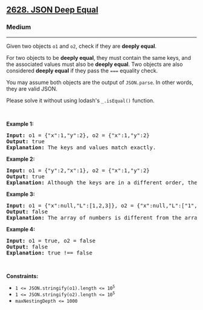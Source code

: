<h2><a href="https://leetcode.com/problems/json-deep-equal/">2628. JSON Deep Equal</a></h2><h3>Medium</h3><hr><div><p>Given two objects <code>o1</code>&nbsp;and <code>o2</code>, check if they are <strong>deeply equal</strong>.</p>

<p>For two objects to be <strong>deeply equal</strong>, they must contain the same keys, and the associated values must also be&nbsp;<strong>deeply equal</strong>. Two objects are also considered&nbsp;<strong>deeply equal</strong>&nbsp;if they pass the&nbsp;<code>===</code>&nbsp;equality check.</p>

<p>You may assume both objects are the output of&nbsp;<code>JSON.parse</code>. In other words, they are valid JSON.</p>

<p>Please solve it without using lodash's&nbsp;<code>_.isEqual()</code>&nbsp;function.</p>

<p>&nbsp;</p>
<p><strong class="example">Example 1:</strong></p>

<pre style="position: relative;"><strong>Input:</strong> o1 = {"x":1,"y":2}, o2 = {"x":1,"y":2}
<strong>Output:</strong> true
<strong>Explanation:</strong> The keys and values match exactly.
<div class="open_grepper_editor" title="Edit &amp; Save To Grepper"></div></pre>

<p><strong class="example">Example 2:</strong></p>

<pre style="position: relative;"><strong>Input:</strong> o1 = {"y":2,"x":1}, o2 = {"x":1,"y":2}
<strong>Output:</strong> true
<strong>Explanation:</strong> Although the keys are in a different order, they still match exactly.
<div class="open_grepper_editor" title="Edit &amp; Save To Grepper"></div></pre>

<p><strong class="example">Example 3:</strong></p>

<pre style="position: relative;"><strong>Input:</strong> o1 = {"x":null,"L":[1,2,3]}, o2 = {"x":null,"L":["1","2","3"]}
<strong>Output:</strong> false
<strong>Explanation:</strong> The array of numbers is different from the array of strings.
<div class="open_grepper_editor" title="Edit &amp; Save To Grepper"></div></pre>

<p><strong class="example">Example 4:</strong></p>

<pre style="position: relative;"><strong>Input:</strong> o1 = true, o2 = false
<strong>Output:</strong> false
<strong>Explanation:</strong> true !== false<div class="open_grepper_editor" title="Edit &amp; Save To Grepper"></div></pre>

<p>&nbsp;</p>
<p><strong>Constraints:</strong></p>

<ul>
	<li><code>1 &lt;= JSON.stringify(o1).length &lt;= 10<sup>5</sup></code></li>
	<li><code>1 &lt;= JSON.stringify(o2).length &lt;= 10<sup>5</sup></code></li>
	<li><code>maxNestingDepth &lt;= 1000</code></li>
</ul>
</div>
